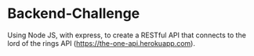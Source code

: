 # Backend-Challenge
Using Node JS, with express, to create a RESTful API that connects to the lord of the rings API (https://the-one-api.herokuapp.com).
